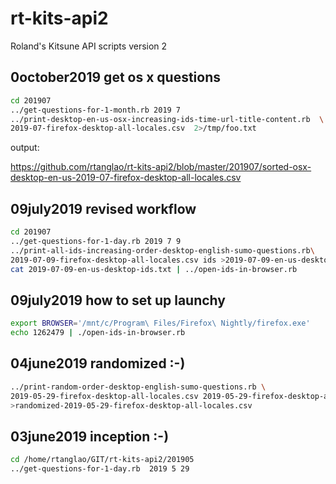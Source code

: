 # rt-kits-api2
Roland's Kitsune API scripts version 2

## 0october2019 get os x questions

```bash
cd 201907
../get-questions-for-1-month.rb 2019 7
../print-desktop-en-us-osx-increasing-ids-time-url-title-content.rb  \
2019-07-firefox-desktop-all-locales.csv  2>/tmp/foo.txt
 ```
 
 output:
 
 https://github.com/rtanglao/rt-kits-api2/blob/master/201907/sorted-osx-desktop-en-us-2019-07-firefox-desktop-all-locales.csv 
 
## 09july2019 revised workflow

```bash
cd 201907
../get-questions-for-1-day.rb 2019 7 9 
../print-all-ids-increasing-order-desktop-english-sumo-questions.rb\
2019-07-09-firefox-desktop-all-locales.csv ids >2019-07-09-en-us-desktop-ids.txt
cat 2019-07-09-en-us-desktop-ids.txt | ../open-ids-in-browser.rb
```

## 09july2019 how to set up launchy

```bash
export BROWSER='/mnt/c/Program\ Files/Firefox\ Nightly/firefox.exe'
echo 1262479 | ./open-ids-in-browser.rb
```

## 04june2019 randomized :-)

```bash
../print-random-order-desktop-english-sumo-questions.rb \
2019-05-29-firefox-desktop-all-locales.csv 2019-05-29-firefox-desktop-all-locales.csv\
>randomized-2019-05-29-firefox-desktop-all-locales.csv
```

## 03june2019 inception :-)

```bash
cd /home/rtanglao/GIT/rt-kits-api2/201905
../get-questions-for-1-day.rb  2019 5 29
```
